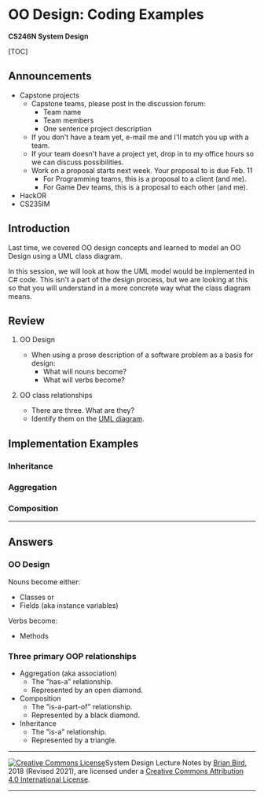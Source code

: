 # OO Design: Coding Examples

**CS246N System Design**

[TOC]

## Announcements

- Capstone projects
  - Capstone teams, please post in the discussion forum:
    - Team name
    - Team members
    - One sentence project description
  - If you don't have a team yet, e-mail me and I'll match you up with a team.
  - If your team doesn't have a project yet, drop in to my office hours so we can discuss possibilities.
  - Work on a proposal starts next week. Your proposal to is due Feb. 11
    - For Programming teams, this is a proposal to a client (and me).
    - For Game Dev teams, this is a proposal to each other (and me).
- HackOR
- CS235IM

## Introduction

Last time, we covered OO design concepts and learned to model an OO Design using a UML class diagram.

In this session, we will look at how the UML model would be implemented in C# code. This isn't a part of the design process, but we are looking at this so that you will understand in a more concrete way what the class diagram means.

## Review

1. OO Design
   - When using a prose description of a software problem as a basis for design:
     - What will nouns become?
     - What will verbs become?

2. OO class relationships
   - There are three. What are they?
   - Identify them on the [UML diagram](DomainModel.pdf).



## Implementation Examples

### Inheritance

### Aggregation

### Composition





----

## Answers

### OO Design

Nouns become either:

- Classes
      or
- Fields (aka instance variables)

Verbs become:

- Methods

### Three primary OOP relationships

- Aggregation (aka association)
  - The "has-a" relationship.
  - Represented by an open diamond.
- Composition
  - The "is-a-part-of" relationship.
  - Represented by a black diamond.
- Inheritance
  - The "is-a" relationship.
  - Represented by a triangle.



------

 [![Creative Commons License](https://i.creativecommons.org/l/by/4.0/88x31.png)](http://creativecommons.org/licenses/by/4.0/)System Design Lecture Notes by [Brian Bird](https://profbird.online), 2018 (Revised 2021), are licensed under a [Creative Commons Attribution 4.0 International License](http://creativecommons.org/licenses/by/4.0/). 

------